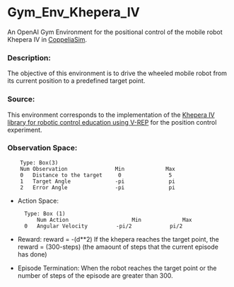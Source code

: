 # Gym_Env_Khepera_IV

An OpenAI Gym Environment for the positional control of the mobile robot Khepera IV in [CoppeliaSim](https://www.coppeliarobotics.com/).

### Description:

The objective of this environment is to drive the wheeled mobile robot from its current position to a predefined target point.    
      
### Source:

This environment corresponds to the implementation of the [Khepera IV library for robotic control education using V-REP](https://www.sciencedirect.com/science/article/pii/S2405896317323303) for the position control experiment.

### Observation Space:

        Type: Box(3)
        Num	Observation               Min             Max
        0	Distance to the target     0               5
        1	Target Angle              -pi              pi
        2	Error Angle               -pi              pi

* Action Space:

        Type: Box (1)
		    Num	Action                    Min             Max
        0	Angular Velocity         -pi/2            pi/2 
 
* Reward:
    	reward = -(d**2)
    	If the khepera reaches the target point, the reward = (300-steps)
    	(the amaount of steps that the current episode has done)
        
* Episode Termination:
        When the robot reaches the target point or the number of steps
        of the episode are greater than 300.

